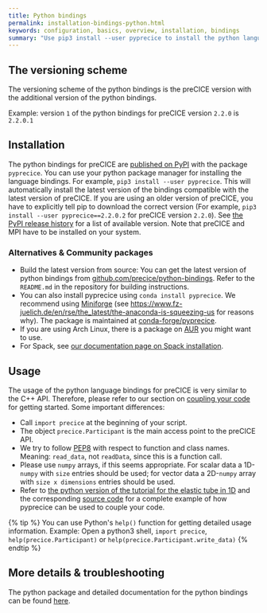 ```yaml
---
title: Python bindings
permalink: installation-bindings-python.html
keywords: configuration, basics, overview, installation, bindings
summary: "Use pip3 install --user pyprecice to install the python language bindings from PyPI"
---
```


## The versioning scheme

The versioning scheme of the python bindings is the preCICE version with the additional version of the python bindings.

Example: version `1` of the python bindings for preCICE version `2.2.0` is `2.2.0.1`

## Installation

The python bindings for preCICE are [published on PyPI](https://pypi.org/project/pyprecice/) with the package `pyprecice`. You can use your python package manager for installing the language bindings. For example, `pip3 install --user pyprecice`. This will automatically install the latest version of the bindings compatible with the latest version of preCICE. If you are using an older version of preCICE, you have to explicitly tell pip to download the correct version (For example, `pip3 install --user pyprecice==2.2.0.2` for preCICE version `2.2.0`). See [the PyPI release history](https://pypi.org/project/pyprecice/#history) for a list of available version. Note that preCICE and MPI have to be installed on your system.

### Alternatives & Community packages

* Build the latest version from source: You can get the latest version of python bindings from [github.com/precice/python-bindings](https://github.com/precice/python-bindings). Refer to the `README.md` in the repository for building instructions.
* You can also install pyprecice using `conda install pyprecice`. We recommend using [Miniforge](https://conda-forge.org/download/) (see https://www.fz-juelich.de/en/rse/the_latest/the-anaconda-is-squeezing-us for reasons why). The package is maintained at [conda-forge/pyprecice](https://github.com/conda-forge/pyprecice-feedstock).
* If you are using Arch Linux, there is a package on [AUR](https://aur.archlinux.org/cgit/aur.git/tree/PKGBUILD?h=python-pyprecice) you might want to use.
* For Spack, see [our documentation page on Spack installation](https://precice.org/installation-spack.html#installing-the-python-bindings).

## Usage

The usage of the python language bindings for preCICE is very similar to the C++ API. Therefore, please refer to our section on [coupling your code](https://precice.org/couple-your-code-overview.html) for getting started. Some important differences:

* Call `import precice` at the beginning of your script.
* The object `precice.Participant` is the main access point to the preCICE API.
* We try to follow [PEP8](https://pep8.org/) with respect to function and class names. Meaning: `read_data`, not `readData`, since this is a function call.
* Please use `numpy` arrays, if this seems appropriate. For scalar data a 1D-`numpy` with `size` entries should be used; for vector data a 2D-`numpy` array with `size x dimensions` entries should be used.
* Refer to [the python version of the tutorial for the elastic tube in 1D](tutorials-elastic-tube-1d.html#python) and the corresponding [source code](https://github.com/precice/tutorials/tree/master/elastic-tube-1d) for a complete example of how pyprecice can be used to couple your code.

{% tip %}
You can use Python's `help()` function for getting detailed usage information. Example: Open a python3 shell, `import precice`,   `help(precice.Participant)` or `help(precice.Participant.write_data)`
{% endtip %}

## More details & troubleshooting

The python package and detailed documentation for the python bindings can be found [here](https://github.com/precice/python-bindings).
